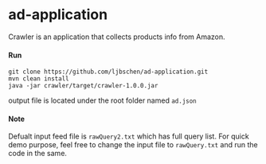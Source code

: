 # ad-application
Crawler is an application that collects products info from Amazon.

#### Run
```aidl
git clone https://github.com/ljbschen/ad-application.git
mvn clean install
java -jar crawler/target/crawler-1.0.0.jar
```
output file is located under the root folder named ```ad.json```

#### Note
Defualt input feed file is ```rawQuery2.txt``` which has full query list.
For quick demo purpose, feel free to change the input file to ```rawQuery.txt``` and run the code in the same.